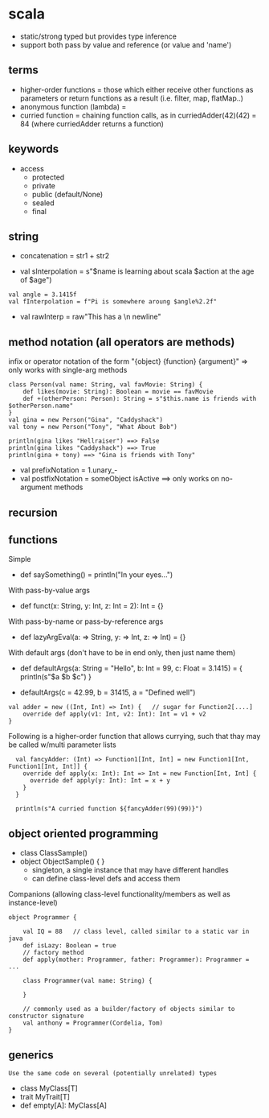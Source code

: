 # scala
- static/strong typed but provides type inference
- support both pass by value and reference (or value and 'name')

## terms

- higher-order functions = those which either receive other functions as parameters or return functions as a result (i.e. filter, map, flatMap..)
- anonymous function (lambda) = 
- curried function = chaining function calls, as in curriedAdder(42)(42) = 84 (where curriedAdder returns a function)

## keywords

- access
  - protected
  - private
  - public (default/None)
  - sealed
  - final

## string

- concatenation = str1 + str2

- val sInterpolation = s"$name is learning about scala $action at the age of $age")

```
val angle = 3.1415f
val fInterpolation = f"Pi is somewhere aroung $angle%2.2f"
```

- val rawInterp = raw"This has a \n newline"

## method notation (all operators are methods)

infix or operator notation of the form "{object} {function} {argument}" => only works with single-arg methods
```
class Person(val name: String, val favMovie: String) {
    def likes(movie: String): Boolean = movie == favMovie
    def +(otherPerson: Person): String = s"$this.name is friends with $otherPerson.name" 
}
val gina = new Person("Gina", "Caddyshack")
val tony = new Person("Tony", "What About Bob")

println(gina likes "Hellraiser") ==> False
println(gina likes "Caddyshack") ==> True
println(gina + tony) ==> "Gina is friends with Tony"
```

- val prefixNotation = 1.unary_-
- val postfixNotation = someObject isActive ==> only works on no-argument methods


## recursion

## functions

Simple
- def saySomething() = println("In your eyes...")

With pass-by-value args
- def funct(x: String, y: Int, z: Int = 2): Int = {}

With pass-by-name or pass-by-reference args
- def lazyArgEval(a: => String, y: => Int, z: => Int) = {}

With default args (don't have to be in end only, then just name them)
- def defaultArgs(a: String = "Hello", b: Int = 99, c: Float = 3.1415) = {
println(s"$a $b $c")
}

- defaultArgs(c = 42.99, b = 31415, a = "Defined well")

```
val adder = new ((Int, Int) => Int) {   // sugar for Function2[....]
    override def apply(v1: Int, v2: Int): Int = v1 + v2
}
```
Following is a higher-order function that allows currying, such that thay may
be called w/multi parameter lists
```
  val fancyAdder: (Int) => Function1[Int, Int] = new Function1[Int, Function1[Int, Int]] {
    override def apply(x: Int): Int => Int = new Function[Int, Int] {
      override def apply(y: Int): Int = x + y
    }
  }

  println(s"A curried function ${fancyAdder(99)(99)}")
```

## object oriented programming

- class ClassSample()
- object ObjectSample() {  }
  - singleton, a single instance that may have different handles
  - can define class-level defs and access them


Companions (allowing class-level functionality/members as well as instance-level)
```
object Programmer {

    val IQ = 88   // class level, called similar to a static var in java
    def isLazy: Boolean = true
    // factory method
    def apply(mother: Programmer, father: Programmer): Programmer = ...
    
    class Programmer(val name: String) {
      
    }
    
    // commonly used as a builder/factory of objects similar to constructor signature
    val anthony = Programmer(Cordelia, Tom)
}
```

## generics

`Use the same code on several (potentially unrelated) types`

- class MyClass[T]
- trait MyTrait[T]
- def empty[A]: MyClass[A]

